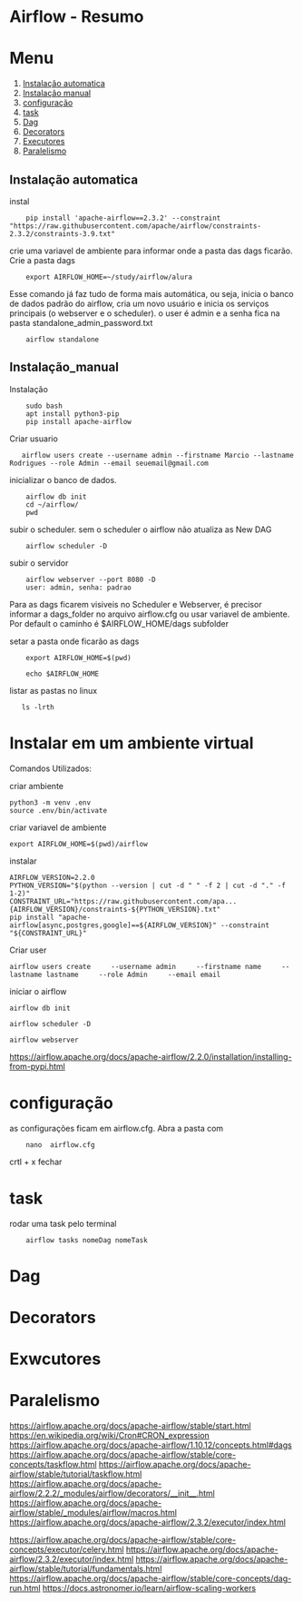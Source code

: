 Airflow - Resumo
=============


# Menu
1. [Instalação automatica](#Instalação)
2. [Instalação manual](#Instalação_manual)
3. [configuração ](#configuração )
4. [task](#task)
5. [Dag](#Dag)
6. [Decorators](#Decorators)
7. [Executores](#Executores)
8. [Paralelismo ](#Paralelismo)


## Instalação automatica

instal 
```
    pip install 'apache-airflow==2.3.2' --constraint "https://raw.githubusercontent.com/apache/airflow/constraints-2.3.2/constraints-3.9.txt"

```

 crie uma variavel de ambiente para informar onde a pasta das dags ficarão. Crie a pasta dags
```
    export AIRFLOW_HOME=~/study/airflow/alura
```

Esse comando já faz tudo de forma mais automática, ou seja, inicia o banco de dados padrão do airflow, cria um novo usuário e inicia os serviços principais (o webserver e o scheduler).
o user é admin e a senha fica na pasta standalone_admin_password.txt
```
    airflow standalone
```

## Instalação_manual

Instalação
```
    sudo bash
    apt install python3-pip
    pip install apache-airflow
```

Criar usuario
```
   airflow users create --username admin --firstname Marcio --lastname Rodrigues --role Admin --email seuemail@gmail.com
```

inicializar o banco de dados. 
```
    airflow db init
    cd ~/airflow/
    pwd
```

subir o scheduler. sem o scheduler o airflow não atualiza as New DAG

```
    airflow scheduler -D
```
subir o servidor 

```
    airflow webserver --port 8080 -D 
    user: admin, senha: padrao
```

Para as dags ficarem visiveis no Scheduler e Webserver, é precisor informar a dags_folder no arquivo airflow.cfg ou usar variavel de ambiente. Por default o caminho é $AIRFLOW_HOME/dags subfolder

setar a pasta onde ficarão as dags
```
    export AIRFLOW_HOME=$(pwd)

    echo $AIRFLOW_HOME 
```

listar as pastas no linux
```
   ls -lrth
```


# Instalar em um ambiente virtual   

Comandos Utilizados:

criar ambiente 
```
python3 -m venv .env
source .env/bin/activate
```

criar variavel de ambiente 
```
export AIRFLOW_HOME=$(pwd)/airflow
```

instalar 
```
AIRFLOW_VERSION=2.2.0
PYTHON_VERSION="$(python --version | cut -d " " -f 2 | cut -d "." -f 1-2)"
CONSTRAINT_URL="https://raw.githubusercontent.com/apa...{AIRFLOW_VERSION}/constraints-${PYTHON_VERSION}.txt"
pip install "apache-airflow[async,postgres,google]==${AIRFLOW_VERSION}" --constraint "${CONSTRAINT_URL}"
```

Criar user 

```
airflow users create     --username admin     --firstname name     --lastname lastname     --role Admin     --email email

```
iniciar o airflow
```
airflow db init

airflow scheduler -D

airflow webserver
```
https://airflow.apache.org/docs/apache-airflow/2.2.0/installation/installing-from-pypi.html



# configuração  
as configurações ficam em  airflow.cfg. Abra a pasta com 
```
    nano  airflow.cfg
```
crtl + x fechar


# task 
rodar uma task pelo terminal 
```
    airflow tasks nomeDag nomeTask
```

# Dag

# Decorators 

# Exwcutores 

# Paralelismo 




https://airflow.apache.org/docs/apache-airflow/stable/start.html
https://en.wikipedia.org/wiki/Cron#CRON_expression
https://airflow.apache.org/docs/apache-airflow/1.10.12/concepts.html#dags
https://airflow.apache.org/docs/apache-airflow/stable/core-concepts/taskflow.html
https://airflow.apache.org/docs/apache-airflow/stable/tutorial/taskflow.html
https://airflow.apache.org/docs/apache-airflow/2.2.2/_modules/airflow/decorators/__init__.html
https://airflow.apache.org/docs/apache-airflow/stable/_modules/airflow/macros.html
https://airflow.apache.org/docs/apache-airflow/2.3.2/executor/index.html

https://airflow.apache.org/docs/apache-airflow/stable/core-concepts/executor/celery.html
https://airflow.apache.org/docs/apache-airflow/2.3.2/executor/index.html
https://airflow.apache.org/docs/apache-airflow/stable/tutorial/fundamentals.html
https://airflow.apache.org/docs/apache-airflow/stable/core-concepts/dag-run.html
https://docs.astronomer.io/learn/airflow-scaling-workers



